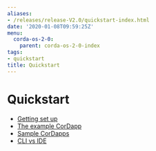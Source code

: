 ```yaml
---
aliases:
- /releases/release-V2.0/quickstart-index.html
date: '2020-01-08T09:59:25Z'
menu:
  corda-os-2-0:
    parent: corda-os-2-0-index
tags:
- quickstart
title: Quickstart
---
```



# Quickstart



* [Getting set up](getting-set-up.md)
* [The example CorDapp](tutorial-cordapp.md)
* [Sample CorDapps](https://www.corda.net/samples/)
* [CLI vs IDE](CLI-vs-IDE.md)



